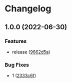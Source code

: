 # Changelog

## 1.0.0 (2022-06-30)


### Features

* release ([9662d5a](https://github.com/MHuiG/devtools-detecter/commit/9662d5a095017f926837f0dbaf13dd3a9703bbd2))


### Bug Fixes

* 1 ([2333c6f](https://github.com/MHuiG/devtools-detecter/commit/2333c6fee0395459c49daf96164d0640e5de811e))

